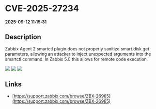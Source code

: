 # CVE-2025-27234

**2025-09-12 11:15:31**

## Description
Zabbix Agent 2 smartctl plugin does not properly sanitize smart.disk.get parameters, allowing an attacker to inject unexpected arguments into the smartctl command. In Zabbix 5.0 this allows for remote code execution.

![](https://img.shields.io/static/v1?label=Score&message=7.3&color=red)
![](https://img.shields.io/static/v1?label=Severity&message=HIGH&color=red)
![](https://img.shields.io/static/v1?label=CWE&message=RCE&color=green)

## Links
- [https://support.zabbix.com/browse/ZBX-26985](https://support.zabbix.com/browse/ZBX-26985)
